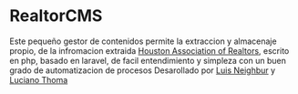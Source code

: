 RealtorCMS
==========
Este pequeño gestor de contenidos permite la extraccion y almacenaje propio, 
de la infromacion extraida [Houston Association of Realtors](http://www.har.com), escrito en php, 
basado en laravel, de facil entendimiento y simpleza con un buen grado de automatizacion de procesos
Desarollado por [Luis Neighbur](https://github.com/LuisNeighbur/) y [Luciano Thoma](https://github.com/luchothoma)
